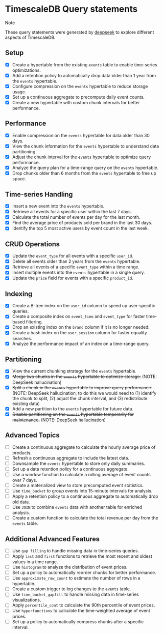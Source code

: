 # TimescaleDB Query statements

> [!NOTE]
> These query statements were generated by [deepseek](https://chat.deepseek.com/) to explore different aspects of TimescaleDB.

## Setup

- [x] Create a hypertable from the existing `events` table to enable time-series optimizations.
- [x] Add a retention policy to automatically drop data older than 1 year from the `events` hypertable.
- [x] Configure compression on the `events` hypertable to reduce storage usage.
- [x] Set up a continuous aggregate to precompute daily event counts.
- [x] Create a new hypertable with custom chunk intervals for better performance.

## Performance

- [x] Enable compression on the `events` hypertable for data older than 30 days.
- [x] View the chunk information for the `events` hypertable to understand data partitioning.
- [x] Adjust the chunk interval for the `events` hypertable to optimize query performance.
- [x] Analyze the query plan for a time-range query on the `events` hypertable.
- [x] Drop chunks older than 6 months from the `events` hypertable to free up space.

## Time-series Handling

- [x] Insert a new event into the `events` hypertable.
- [x] Retrieve all events for a specific user within the last 7 days.
- [x] Calculate the total number of events per day for the last month.
- [x] Find the average price of products sold per brand in the last 30 days.
- [x] Identify the top 5 most active users by event count in the last week.

## CRUD Operations

- [x] Update the `event_type` for all events with a specific `user_id`.
- [x] Delete all events older than 2 years from the `events` hypertable.
- [x] Retrieve all events of a specific `event_type` within a time range.
- [x] Insert multiple events into the `events` hypertable in a single query.
- [x] Update the `price` field for events with a specific `product_id`.

## Indexing

- [x] Create a B-tree index on the `user_id` column to speed up user-specific queries.
- [x] Create a composite index on `event_time` and `event_type` for faster time-based filtering.
- [x] Drop an existing index on the `brand` column if it is no longer needed.
- [x] Create a hash index on the `user_session` column for faster equality searches.
- [x] Analyze the performance impact of an index on a time-range query.

## Partitioning

- [x] View the current chunking strategy for the `events` hypertable.
- [x] ~~Merge two chunks in the `events` hypertable to optimize storage.~~ (NOTE: DeepSeek hallucination)
- [x] ~~Split a chunk in the `events` hypertable to improve query performance.~~ (NOTE: DeepSeek hallucination; to do this we would need to (1) identify the chunk to split, (2) adjust the chunk interval, and (3) redistribute existing data)
- [x] Add a new partition to the `events` hypertable for future data.
- [x] ~~Disable partitioning on the `events` hypertable temporarily for maintenance.~~ (NOTE: DeepSeek hallucination)

## Advanced Topics

- [ ] Create a continuous aggregate to calculate the hourly average price of products.
- [ ] Refresh a continuous aggregate to include the latest data.
- [ ] Downsample the `events` hypertable to store only daily summaries.
- [ ] Set up a data retention policy for a continuous aggregate.
- [ ] Use a window function to calculate a rolling average of event counts over 7 days.
- [ ] Create a materialized view to store precomputed event statistics.
- [ ] Use `time_bucket` to group events into 15-minute intervals for analysis.
- [ ] Apply a retention policy to a continuous aggregate to automatically drop old data.
- [ ] Use `JOIN` to combine `events` data with another table for enriched analysis.
- [ ] Create a custom function to calculate the total revenue per day from the `events` table.

## Additional Advanced Features

- [ ] Use `gap filling` to handle missing data in time-series queries.
- [ ] Apply `last` and `first` functions to retrieve the most recent and oldest values in a time range.
- [ ] Use `histogram` to analyze the distribution of event prices.
- [ ] Set up a policy to automatically reorder chunks for better performance.
- [ ] Use `approximate_row_count` to estimate the number of rows in a hypertable.
- [ ] Create a custom trigger to log changes to the `events` table.
- [ ] Use `time_bucket_gapfill` to handle missing data in time-series visualizations.
- [ ] Apply `percentile_cont` to calculate the 90th percentile of event prices.
- [ ] Use `hyperfunctions` to calculate the time-weighted average of event prices.
- [ ] Set up a policy to automatically compress chunks after a specific interval.
